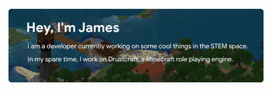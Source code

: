 <a href="https://jamescollins.com.au/"><img src="https://github.com/nomadjimbob/nomadjimbob/raw/master/images/hey.jpg"></a>
